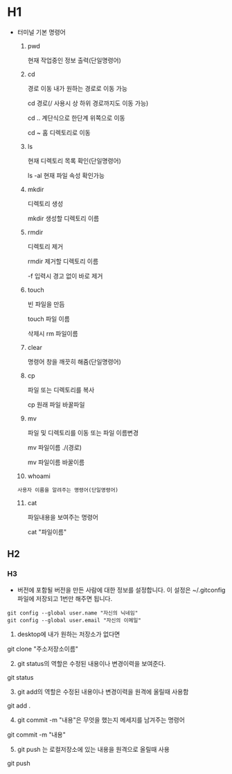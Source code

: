 # H1

- 터미널 기본 명령어

  1. pwd

     현재 작업중인 정보 출력(단일명령어)

  2. cd	

     경로 이동 내가 원하는 경로로 이동 가능

     cd 경로(/ 사용시 상 하위 경로까지도 이동 가능)

     cd .. 계단식으로 한단계 위쪽으로 이동

     cd ~ 홈 디렉토리로 이동

  3. ls

     현재 디렉토리 목록 확인(단일명령어)

     ls -al 현재 파일 속성 확인가능

  4. mkdir

     디렉토리 생성

     mkdir 생성할 디렉토리 이름

  5. rmdir

     디렉토리 제거

     rmdir 제거할 디렉토리 이름

     -f 입력시 경고 없이 바로 제거

  6. touch

     빈 파일을 만듬

     touch 파일 이름

     삭제시 rm 파일이름

  7. clear

     명령어 창을 깨끗히 해줌(단일명령어)

  8. cp

     파일 또는 디렉토리를 복사

     cp 원래 파일 바꿀파일

  9. mv

     파일 및 디렉토리를 이동 또는 파일 이름변경

     mv 파일이름 ./(경로)

     mv 파일이름 바꿀이름

  10.  whoami

      사용자 이름을 알려주는 명령어(단일명령어)

  11. cat

      파일내용을 보여주는 명령어

      cat "파일이름"

## H2







### H3





- 버전에 포함될 버전을 만든 사람에 대한 정보를 설정합니다. 이 설정은 ~/.gitconfig 파일에 저장되고 1번만 해주면 됩니다.

```
git config --global user.name "자신의 닉네임"
git config --global user.email "자신의 이메일"
```



1. desktop에 내가 원하는 저장소가 없다면 

git clone "주소저장소이름"

2. git status의 역할은 수정된 내용이나 변경이력을 보여준다. 

git status

3. git add의 역할은 수정된 내용이나 변경이력을 원격에 올릴때 사용함

git add .

4. git commit -m "내용"은 무엇을 했는지 메세지를 남겨주는 명령어 

git commit -m "내용"

5. git push 는 로컬저장소에 있는 내용을 원격으로 올릴때 사용

git push

